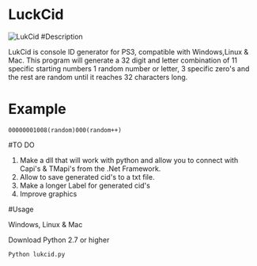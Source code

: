 # LuckCid



![LukCid](http://postimg.org/image/sl6chcqaj/)
#Description

LukCid is console ID generator for PS3, compatible with Windows,Linux & Mac. This program will generate a 32 digit and letter combination of 11 specific starting numbers 1 random number or letter, 3 specific zero's and the rest are random until it reaches 32 characters long. 

# Example
`00000001008(random)000(random++)`

#TO DO 

1. Make a dll that will work with python and allow you to connect with Capi's & TMapi's from the .Net Framework.
2. Allow to save generated cid's to a txt file. 
3. Make a longer Label for generated cid's 
4. Improve graphics  


#Usage 

Windows, Linux & Mac    

 Download Python 2.7 or higher

 `Python lukcid.py`



